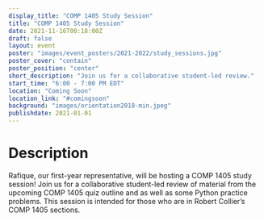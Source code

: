 ```yaml
---
display_title: "COMP 1405 Study Session"
title: "COMP 1405 Study Session"
date: 2021-11-16T00:18:00Z
draft: false
layout: event
poster: "images/event_posters/2021-2022/study_sessions.jpg"
poster_cover: "contain"
poster_position: "center"
short_description: "Join us for a collaborative student-led review."
start_time: "6:00 - 7:00 PM EDT"
location: "Coming Soon"
location_link: "#comingsoon"
background: "images/orientation2018-min.jpeg"
publishdate: 2021-01-01
---
```


# Description

Rafique, our first-year representative, will be hosting a COMP 1405 study session! Join us for a collaborative student-led review of material from the upcoming COMP 1405 quiz outline and as well as some Python practice problems. This session is intended for those who are in Robert Collier’s COMP 1405 sections.